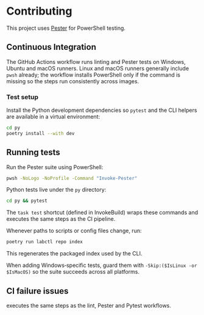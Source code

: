 # Contributing

This project uses [Pester](https://github.com/pester/Pester) for PowerShell testing.

## Continuous Integration

The GitHub Actions workflow runs linting and Pester tests on Windows, Ubuntu and
macOS runners. Linux and macOS runners generally include `pwsh` already; the
workflow installs PowerShell only if the command is missing so the steps run
consistently across images.

### Test setup

Install the Python development dependencies so `pytest` and the CLI helpers are
available in a virtual environment:

```bash
cd py
poetry install --with dev
```

## Running tests

Run the Pester suite using PowerShell:

```bash
pwsh -NoLogo -NoProfile -Command "Invoke-Pester"
```

Python tests live under the `py` directory:

```bash
cd py && pytest
```

The `task test` shortcut (defined in InvokeBuild) wraps these commands and
executes the same steps as the CI pipeline.

Whenever paths to scripts or config files change, run:

```bash
poetry run labctl repo index
```

This regenerates the packaged index used by the CLI.

When adding Windows‑specific tests, guard them with
`-Skip:($IsLinux -or $IsMacOS)` so the suite succeeds across all platforms.

## CI failure issues
executes the same steps as the lint, Pester and Pytest workflows.
